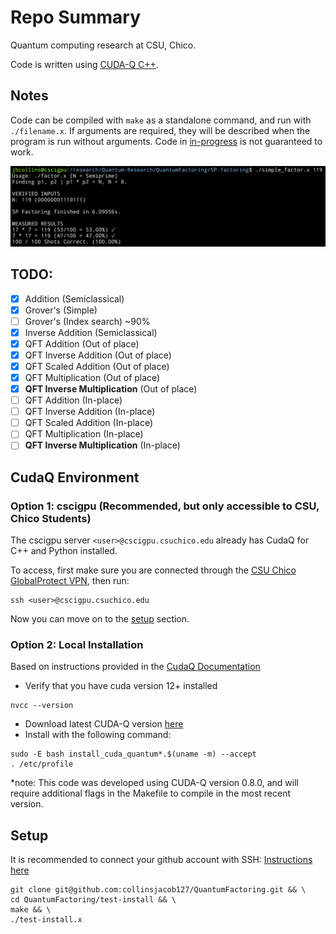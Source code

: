 # Repo Summary

Quantum computing research at CSU, Chico.

Code is written using [CUDA-Q C++](https://nvidia.github.io/cuda-quantum/latest/index.html).

## Notes

Code can be compiled with `make` as a standalone command, and run with `./filename.x`. If arguments are required, they will be
described when the program is run without arguments. Code in [in-progress](in-progress/) is not guaranteed to work.

![](figs/simple_factor.png)

## TODO:

- [x] Addition (Semiclassical)
- [x] Grover's (Simple)
- [ ] Grover's (Index search) ~90%
- [x] Inverse Addition (Semiclassical)
- [x] QFT Addition (Out of place)
- [x] QFT Inverse Addition (Out of place)
- [x] QFT Scaled Addition (Out of place)
- [x] QFT Multiplication (Out of place)
- [x] **QFT Inverse Multiplication** (Out of place)
- [ ] QFT Addition (In-place)
- [ ] QFT Inverse Addition (In-place)
- [ ] QFT Scaled Addition (In-place)
- [ ] QFT Multiplication (In-place)
- [ ] **QFT Inverse Multiplication** (In-place)

## CudaQ Environment

### Option 1: cscigpu (Recommended, but only accessible to CSU, Chico Students)

The cscigpu server `<user>@cscigpu.csuchico.edu` already has CudaQ for C++ and Python installed.

To access, first make sure you are connected through the [CSU Chico GlobalProtect VPN](https://support.csuchico.edu/TDClient/1984/Portal/KB/?CategoryID=15690), then run:
```
ssh <user>@cscigpu.csuchico.edu
```
Now you can move on to the [setup](#setup) section.

### Option 2: Local Installation

Based on instructions provided in the [CudaQ Documentation](https://nvidia.github.io/cuda-quantum/latest/using/quick_start.html#install-cuda-q)

- Verify that you have cuda version 12+ installed
```{sh}
nvcc --version
```
- Download latest CUDA-Q version [here](https://github.com/NVIDIA/cuda-quantum/releases)
- Install with the following command:
```{sh}
sudo -E bash install_cuda_quantum*.$(uname -m) --accept
. /etc/profile
```
\*note: This code was developed using CUDA-Q version 0.8.0, and will require additional flags in the Makefile to compile in the most recent version.

## Setup

It is recommended to connect your github account with SSH: [Instructions here](https://docs.github.com/en/authentication/connecting-to-github-with-ssh/adding-a-new-ssh-key-to-your-github-account)

```{sh}
git clone git@github.com:collinsjacob127/QuantumFactoring.git && \
cd QuantumFactoring/test-install && \
make && \
./test-install.x
```


